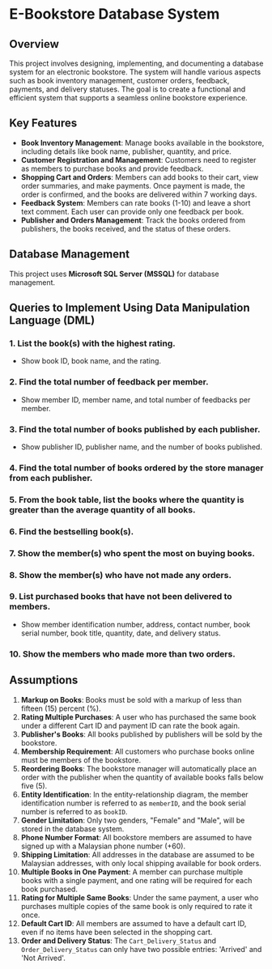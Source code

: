 # E-Bookstore Database System

## Overview
This project involves designing, implementing, and documenting a database system for an electronic bookstore. The system will handle various aspects such as book inventory management, customer orders, feedback, payments, and delivery statuses. The goal is to create a functional and efficient system that supports a seamless online bookstore experience.

## Key Features
- **Book Inventory Management**: Manage books available in the bookstore, including details like book name, publisher, quantity, and price.
- **Customer Registration and Management**: Customers need to register as members to purchase books and provide feedback.
- **Shopping Cart and Orders**: Members can add books to their cart, view order summaries, and make payments. Once payment is made, the order is confirmed, and the books are delivered within 7 working days.
- **Feedback System**: Members can rate books (1-10) and leave a short text comment. Each user can provide only one feedback per book.
- **Publisher and Orders Management**: Track the books ordered from publishers, the books received, and the status of these orders.

## Database Management
This project uses **Microsoft SQL Server (MSSQL)** for database management.

## Queries to Implement Using Data Manipulation Language (DML)
### 1. List the book(s) with the highest rating.
- Show book ID, book name, and the rating.
  
### 2. Find the total number of feedback per member.
- Show member ID, member name, and total number of feedbacks per member.

### 3. Find the total number of books published by each publisher.
- Show publisher ID, publisher name, and the number of books published.

### 4. Find the total number of books ordered by the store manager from each publisher.

### 5. From the book table, list the books where the quantity is greater than the average quantity of all books.

### 6. Find the bestselling book(s).

### 7. Show the member(s) who spent the most on buying books.

### 8. Show the member(s) who have not made any orders.

### 9. List purchased books that have not been delivered to members.
- Show member identification number, address, contact number, book serial number, book title, quantity, date, and delivery status.

### 10. Show the members who made more than two orders.

## Assumptions
1. **Markup on Books**: Books must be sold with a markup of less than fifteen (15) percent (%).
2. **Rating Multiple Purchases**: A user who has purchased the same book under a different Cart ID and payment ID can rate the book again.
3. **Publisher's Books**: All books published by publishers will be sold by the bookstore.
4. **Membership Requirement**: All customers who purchase books online must be members of the bookstore.
5. **Reordering Books**: The bookstore manager will automatically place an order with the publisher when the quantity of available books falls below five (5).
6. **Entity Identification**: In the entity-relationship diagram, the member identification number is referred to as `memberID`, and the book serial number is referred to as `bookID`.
7. **Gender Limitation**: Only two genders, "Female" and "Male", will be stored in the database system.
8. **Phone Number Format**: All bookstore members are assumed to have signed up with a Malaysian phone number (+60).
9. **Shipping Limitation**: All addresses in the database are assumed to be Malaysian addresses, with only local shipping available for book orders.
10. **Multiple Books in One Payment**: A member can purchase multiple books with a single payment, and one rating will be required for each book purchased.
11. **Rating for Multiple Same Books**: Under the same payment, a user who purchases multiple copies of the same book is only required to rate it once.
12. **Default Cart ID**: All members are assumed to have a default cart ID, even if no items have been selected in the shopping cart.
13. **Order and Delivery Status**: The `Cart_Delivery_Status` and `Order_Delivery_Status` can only have two possible entries: 'Arrived' and 'Not Arrived'.
